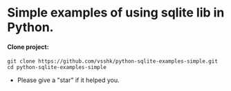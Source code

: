 # Simple examples of using sqlite lib in Python.
#### Clone project:
```
git clone https://github.com/vsshk/python-sqlite-examples-simple.git
cd python-sqlite-examples-simple
```
* Please give a "star" if it helped you.
